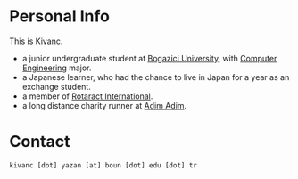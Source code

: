 # Personal Info #

This is Kivanc.
  * a junior undergraduate student at [Bogazici University](http://en.wikipedia.org/wiki/Bogazici_University), with [Computer Engineering](http://www.cmpe.boun.edu.tr) major.
  * a Japanese learner, who had the chance to live in Japan for a year as an exchange student.
  * a member of [Rotaract International](http://www.rotaractorwiki.org/wiki/Rotaract_Club_of_Galatasaray).
  * a long distance charity runner at [Adim Adim](http://www.adimadim.org/adim-adim-initiative/).

# Contact #

`kivanc [dot] yazan [at] boun [dot] edu [dot] tr`